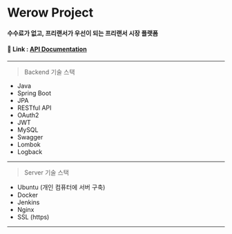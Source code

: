 # Werow Project  



#### 수수료가 없고, 프리랜서가 우선이 되는 프리랜서 시장 플랫폼


#### 🔗 Link : [API Documentation](https://0giri.com/api)

---
> Backend 기술 스택
* Java
* Spring Boot
* JPA
* RESTful API
* OAuth2
* JWT
* MySQL
* Swagger
* Lombok
* Logback
---
> Server 기술 스택
* Ubuntu (개인 컴퓨터에 서버 구축)
* Docker
* Jenkins
* Nginx
* SSL (https)
---
